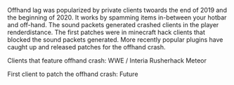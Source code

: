 Offhand lag was popularized by private clients twoards the end of 2019 and the beginning of 2020. It works by spamming items
in-between your hotbar and off-hand. The sound packets generated crashed clients in the player renderdistance. The first patches were in
minecraft hack clients that blocked the sound packets generated. More recently popular plugins have caught up and released patches for the
offhand crash. 

Clients that feature offhand crash:
WWE / Interia
Rusherhack
Meteor

First client to patch the offhand crash:
Future
